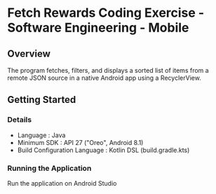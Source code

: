# Fetch Rewards Coding Exercise - Software Engineering - Mobile

## Overview
The program fetches, filters, and displays a sorted list of items from a remote JSON source in a native Android app using a RecyclerView.

## Getting Started

### Details
- Language : Java
- Minimum SDK : API 27 ("Oreo", Android 8.1)
- Build Configuration Language : Kotlin DSL (build.gradle.kts)



### Running the Application
 Run the application on Android Studio


